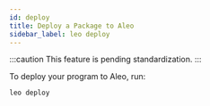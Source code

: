 ```yaml
---
id: deploy
title: Deploy a Package to Aleo
sidebar_label: leo deploy
---
```


:::caution
This feature is pending standardization.
:::

To deploy your program to Aleo, run:
```
leo deploy
```